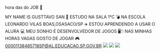  hora das do JOB 🤕

MY NAME IS GUSTTAVO SAN 👼
ESTUDO NA SALA 1°C 💣
NA ESCOLA LEONARDO VILAS BOAS,OSASACO/SP ✈️
ESTOU APRENDENDO A USAR O ALURA 💻
MEU SONHO É DESENVOLVEDOR DE JOGOS 🖥️🖱️
NAS MINHAS HORAS VAGAS GOSTO DE JOGAR 🎮
00001138485718SP@AL.EDUCACAO.SP.GOV.BR
![](https://media1.tenor.com/m/JTHhHWfgXCMAAAAd/ocastrin.gif)
![](https://media1.tenor.com/m/-xatoYg8D-UAAAAC/caramelldansen-seu-madruga.gif)
![](https://media1.tenor.com/m/aeBpp6TxOxQAAAAd/chris-descolado.gif)


